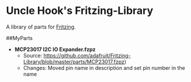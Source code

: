 # Uncle Hook's Fritzing-Library

A library of parts for [Fritzing](http://fritzing.org/).

##MyParts
* **MCP23017 I2C IO Expander.fzpz** 
  * Source: https://github.com/adafruit/Fritzing-Library/blob/master/parts/MCP23017.fzpz) 
  * Changes: Moved pin name in description and set pin number in the name
